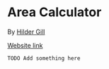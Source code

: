 # Area Calculator

By [Hilder Gill](https://github.com/hildergill)

[Website link](hildergill.github.io/area-calculator)



`TODO Add something here`
